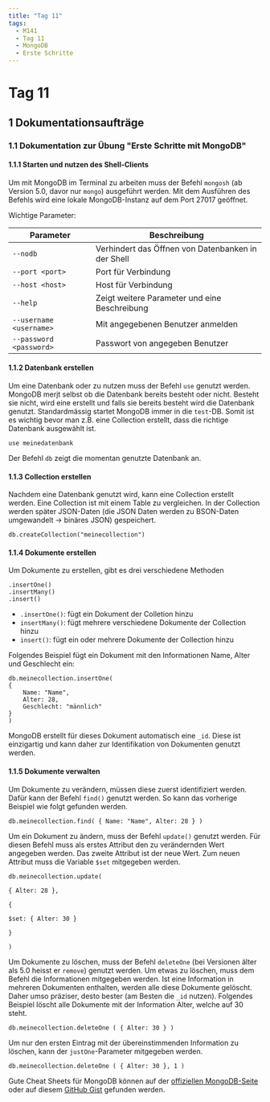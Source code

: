 ```yaml
---
title: "Tag 11"
tags:
  - M141
  - Tag 11
  - MongoDB
  - Erste Schritte
---
```


# Tag 11

## 1 Dokumentationsaufträge

### 1.1 Dokumentation zur Übung "Erste Schritte mit MongoDB"

#### 1.1.1 Starten und nutzen des Shell-Clients

Um mit MongoDB im Terminal zu arbeiten muss der Befehl `mongosh` (ab Version 5.0, davor nur `mongo`) ausgeführt werden. Mit dem Ausführen des Befehls wird eine lokale MongoDB-Instanz auf dem Port 27017 geöffnet.

Wichtige Parameter:

| Parameter               | Beschreibung                                       |
| ----------------------- | -------------------------------------------------- |
| `--nodb`                | Verhindert das Öffnen von Datenbanken in der Shell |
| `--port <port>`         | Port für Verbindung                                |
| `--host <host>`         | Host für Verbindung                                |
| `--help`                | Zeigt weitere Parameter und eine Beschreibung      |
| `--username <username>` | Mit angegebenen Benutzer anmelden                  |
| `--password <password>` | Passwort von angegeben Benutzer                    |

#### 1.1.2 Datenbank erstellen

Um eine Datenbank oder zu nutzen muss der Befehl `use` genutzt werden. MongoDB merjt selbst ob die Datenbank bereits besteht oder nicht. Besteht sie nicht, wird eine erstellt und falls sie bereits besteht wird die Datenbank genutzt. Standardmässig startet MongoDB immer in die `test`-DB. Somit ist es wichtig bevor man z.B. eine Collection erstellt, dass die richtige Datenbank ausgewählt ist.

```mongodb
use meinedatenbank
```

Der Befehl `db` zeigt die momentan genutzte Datenbank an.

#### 1.1.3 Collection erstellen

Nachdem eine Datenbank genutzt wird, kann eine Collection erstellt werden. Eine Collection ist mit einem Table zu vergleichen. In der Collection werden später JSON-Daten (die JSON Daten werden zu BSON-Daten umgewandelt -> binäres JSON) gespeichert.

```mongodb
db.createCollection("meinecollection")
```

#### 1.1.4 Dokumente erstellen

Um Dokumente zu erstellen, gibt es drei verschiedene Methoden

```mongodb
.insertOne()
.insertMany()
.insert()
```

- `.insertOne()`: fügt ein Dokument der Colletion hinzu
- `insertMany()`: fügt mehrere verschiedene Dokumente der Collection hinzu
- `insert()`: fügt ein oder mehrere Dokumente der Collection hinzu

Folgendes Beispiel fügt ein Dokument mit den Informationen Name, Alter und Geschlecht ein:

```mongodb
db.meinecollection.insertOne(
{
    Name: "Name",
    Alter: 28,
    Geschlecht: "männlich"
}
)
```

MongoDB erstellt für dieses Dokument automatisch eine `_id`. Diese ist einzigartig und kann daher zur Identifikation von Dokumenten genutzt werden.

#### 1.1.5 Dokumente verwalten

Um Dokumente zu verändern, müssen diese zuerst identifiziert werden. Dafür kann der Befehl `find()` genutzt werden. So kann das vorherige Beispiel wie folgt gefunden werden.

```mongodb
db.meinecollection.find( { Name: "Name", Alter: 28 } )
```

Um ein Dokument zu ändern, muss der Befehl `update()` genutzt werden. Für diesen Befehl muss als erstes Attribut den zu verändernden Wert angegeben werden. Das zweite Attribut ist der neue Wert. Zum neuen Attribut muss die Variable `$set` mitgegeben werden.

```mongodb
db.meinecollection.update(

{ Alter: 28 },

{

$set: { Alter: 30 }

}

)
```

Um Dokumente zu löschen, muss der Befehl `deleteOne` (bei Versionen älter als 5.0 heisst er `remove`) genutzt werden. Um etwas zu löschen, muss dem Befehl die Informationen mitgegeben werden. Ist eine Information in mehreren Dokumenten enthalten, werden alle diese Dokumente gelöscht. Daher umso präziser, desto bester (am Besten die `_id` nutzen). Folgendes Beispiel löscht alle Dokumente mit der Information Alter, welche auf 30 steht.

```mongodb
db.meinecollection.deleteOne ( { Alter: 30 } )
```

Um nur den ersten Eintrag mit der übereinstimmenden Information zu löschen, kann der `justOne`-Parameter mitgegeben werden.

```mongodb
db.meinecollection.deleteOne ( { Alter: 30 }, 1 )
```

Gute Cheat Sheets für MongoDB können auf der [offiziellen MongoDB-Seite](https://www.mongodb.com/developer/products/mongodb/cheat-sheet/) oder auf diesem [GitHub Gist](https://gist.github.com/bradtraversy/f407d642bdc3b31681bc7e56d95485b6) gefunden werden.
